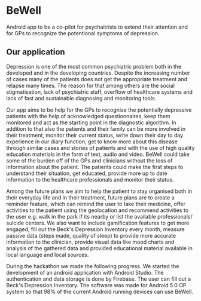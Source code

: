 # BeWell
Android app to be a co-pilot for psychaitrists to extend their attention and for GPs to recognize the potentional symptoms of depression.

## Our application
Depression is one of the most common psychiatric problem both in the developed and in the developing countries. Despite the increasing number of cases many of the patients does not get the appropriate treatment and relapse many times. The reason for that among others are the social stigmatisation, lack of psychiatric staff, overflow of healthcare systems and lack of fast and sustainable diagnosing and monitoring tools.

 Our app aims to be help for the GPs to recognise the potentially depressive patients with the help of acknowledged questionnaires, keep them monitored and act as the starting point in the diagnostic algorithm. In addition to that also the patients and their family can be more involved in their treatment, monitor their current status, write down their day to day experience in our diary function, get to know more about this disease through similar cases and stories of patients and with the use of high quality education materials in the form of text, audio and video.
 BeWell could take some of the burden off of the GPs and clinicians without the loss of information about the patient. The patients could make the first steps to understand their situation, get educated, provide more up to date information to the healthcare professionals and monitor their status. 

Among the future plans we aim to help the patient to stay organised both in their everyday life and in their treatment, future plans are to create a reminder feature, which can remind the user to take their medicine, offer activities to the patient using the geolocation and recommend activities to the user e.g. walk in the park if its nearby or list the available professionals/ suicide centers. We also want to include gamification features to get more engaged, fill out the Beck's Depression Inventory every month, measure passive data (steps made, quality of sleep) to provide more accurate information to the clinician, provide visual data like mood charts and analysis of the gathered data and provided educational material available in local language and local sources. 

During the hackathon we made the following progress. We started the development of an android application with Android Studio. The authentication and data storage is done by Firebase. The user can fill out a Beck's Depression Inventory. The software was made for Android 5.0 OP system so that 98% of the current Android running devices can use BeWell.
